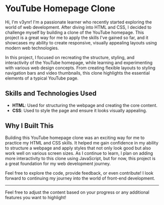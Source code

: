 
# YouTube Homepage Clone

Hi, I'm v3ynr! I'm a passionate learner who recently started exploring the world of web development. After diving into HTML and CSS, I decided to challenge myself by building a clone of the YouTube homepage. This project is a great way for me to apply the skills I've gained so far, and it showcases my ability to create responsive, visually appealing layouts using modern web technologies.

In this project, I focused on recreating the structure, styling, and interactivity of the YouTube homepage, while learning and experimenting with various web design concepts. From creating flexible layouts to styling navigation bars and video thumbnails, this clone highlights the essential elements of a typical YouTube page. 

## Skills and Technologies Used
- **HTML**: Used for structuring the webpage and creating the core content.
- **CSS**: Used to style the page and ensure it looks visually appealing.


## Why I Built This
Building this YouTube homepage clone was an exciting way for me to practice my HTML and CSS skills. It helped me gain confidence in my ability to structure a webpage and apply styles that not only look good but also work well on various screen sizes. As I continue to learn, I plan on adding more interactivity to this clone using JavaScript, but for now, this project is a great foundation for my web development journey.

Feel free to explore the code, provide feedback, or even contribute! I look forward to continuing my journey into the world of front-end development.

---

Feel free to adjust the content based on your progress or any additional features you want to highlight!

